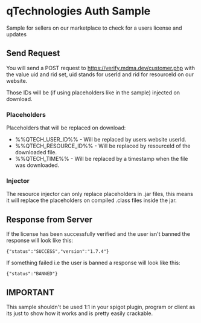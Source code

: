 # qTechnologies Auth Sample
Sample for sellers on our marketplace to check for a users license and updates

## Send Request
You will send a POST request to https://verify.mdma.dev/customer.php with the value uid and rid set, uid stands for userId and rid for resourceId on our website.

Those  IDs will be (if using placeholders like in the sample) injected on download.

### Placeholders
Placeholders that will be replaced on download:

- %%QTECH_USER_ID%% - Will be replaced by users website userId.
- %%QTECH_RESOURCE_ID%% - Will be replaced by resourceId of the downloaded file.
- %%QTECH_TIME%% - Will be replaced by a timestamp
  when the file was downloaded.

### Injector
The resource injector can only replace placeholders in .jar files, this means it will replace the placeholders on compiled .class files inside the jar.

## Response from Server
If the license has been successfully verified and the user isn't banned the response will look like this:

    {"status":"SUCCESS","version":"1.7.4"}

If something failed i.e the user is banned a response will look like this:

    {"status":"BANNED"}


## IMPORTANT
This sample shouldn't be used 1:1 in your spigot plugin, program or client as its just to show how it works and is pretty easily crackable.


